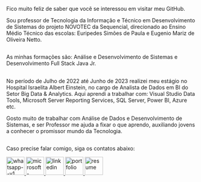 Fico muito feliz de saber que você se interessou em visitar meu GitHub.

Sou professor de Tecnologia da Informação e Técnico em Desenvolvimento de Sistemas do projeto NOVOTEC da Sequencial, direcionado ao Ensino Médio Técnico das escolas: Euripedes Simões de Paula e Eugenio Mariz de Oliveira Netto. 

##
As minhas formações são: Análise e Desenvolvimento de Sistemas e Desenvolvimento Full Stack Java Jr.

##
No período de Julho de 2022 até Junho de 2023 realizei meu estágio no Hospital Israelita Albert Einstein, no cargo de Analista de Dados em BI do Setor Big Data & Analytics. 
Aqui aprendi a trabalhar com: Visual Studio Data Tools, Microsoft Server Reporting Services, SQL Server, Power BI, Azure etc.

Gosto muito de trabalhar com Análise de Dados e Desenvolvimento de Sistemas, e ser Professor me ajuda a fixar o que aprendo, auxiliando jovens a conhecer o promissor mundo da Tecnologia.

##
Caso precise falar comigo, siga os contatos abaixo: 

<div>
  <a href="https://wa.me/+5511956396531" target="_blank" class="whatsapp">
    <img width="48" height="48" src="https://img.icons8.com/color/48/whatsapp--v1.png" alt="whatsapp--v1"/>
  </a>
  <a href="mailto:lucash.96@hotmail.com" target="_blank" class="outlook">
    <img width="48" height="48" src="https://img.icons8.com/color/48/microsoft-outlook-2019--v2.png" alt="microsoft-outlook-2019--v2"/>
  </a>
  <a href="https://www.linkedin.com/in/lucas-amaro-5711611ab/" class="linkedin">
    <img width="48" height="48" src="https://img.icons8.com/color/48/linkedin.png" alt="linkedin"/>
  </a>
  <a href="https://lucasherculanoamaro.github.io/" target="_blank" class="portfolio">
    <img width="48" height="48" src="https://img.icons8.com/fluency/48/portfolio.png" alt="portfolio"/>
  </a>
  <a href="https://lucasherculanoamaro.github.io/assets/Curr%C3%ADculo_Lucas_Amaro.pdf" target="_blank" class="curriculo">
    <img width="48" height="48" src="https://img.icons8.com/pulsar-color/48/resume.png" alt="resume"/>
  </a>
</div>
